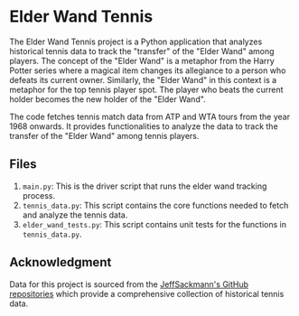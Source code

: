 # Elder Wand Tennis
The Elder Wand Tennis project is a Python application that analyzes historical tennis data to track the "transfer" of the "Elder Wand" among players. The concept of the "Elder Wand" is a metaphor from the Harry Potter series where a magical item changes its allegiance to a person who defeats its current owner. Similarly, the "Elder Wand" in this context is a metaphor for the top tennis player spot. The player who beats the current holder becomes the new holder of the "Elder Wand".

The code fetches tennis match data from ATP and WTA tours from the year 1968 onwards. It provides functionalities to analyze the data to track the transfer of the "Elder Wand" among tennis players.

## Files
1. `main.py`: This is the driver script that runs the elder wand tracking process.
2. `tennis_data.py`: This script contains the core functions needed to fetch and analyze the tennis data.
3. `elder_wand_tests.py`: This script contains unit tests for the functions in `tennis_data.py`.

## Acknowledgment
Data for this project is sourced from the [JeffSackmann's GitHub repositories](https://github.com/JeffSackmann) which provide a comprehensive collection of historical tennis data.
